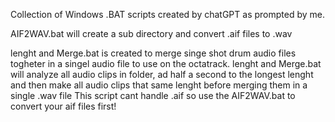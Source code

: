 Collection of Windows .BAT scripts created by chatGPT as prompted by me.

AIF2WAV.bat will create a sub directory and convert .aif files to .wav

lenght and Merge.bat is created to merge singe shot drum audio files togheter in a singel audio file to use on the octatrack.
lenght and Merge.bat will analyze all audio clips in folder, ad half a second to the longest lenght and then make all audio clips that same lenght before merging them in a single .wav file
This script cant handle .aif so use the AIF2WAV.bat to convert your aif files first!
